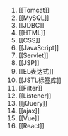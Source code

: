 1. [[Tomcat]]
2. [[MySQL]]
3. [[JDBC]]
4. [[HTML]]
5. [[CSS]]
6. [[JavaScript]]
7. [[Servlet]]
8. [[JSP]]
9. [[EL表达式]]
10. [[JSTL标签库]]
11. [[Filter]]
12. [[Listener]]
13. [[jQuery]]
14. [[ajax]]
15. [[Vue]]
16. [[React]]